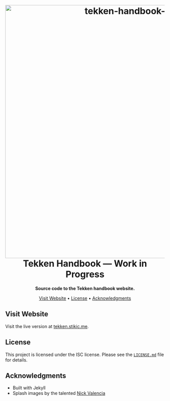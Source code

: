 <h1 align="center">
  <br>
  <img src="https://i.imgur.com/JnQauTs.png" alt="tekken-handbook-logo" width="800"></a>
  <br>
    Tekken Handbook — Work in Progress
  <br>
</h1>

<p align=center>
  <b> Source code to the Tekken handbook website. </b>
</p>

<p align="center">
  <a href="#view">Visit Website</a> •
  <a href="#license">License</a> •
  <a href="#acknowledgments">Acknowledgments</a>
</p>

## Visit Website
Visit the live version at [tekken.stikic.me](https://tekken.stikic.me).

## License
This project is licensed under the ISC license. Please see the [`LICENSE.md`](LICENSE.md)
file for details.

## Acknowledgments
* Built with Jekyll
* Splash images by the talented [Nick Valencia](https://twitter.com/NickVal33181359)
